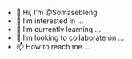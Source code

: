 - 👋 Hi, I’m @Somasebleng
- 👀 I’m interested in ...
- 🌱 I’m currently learning ...
- 💞️ I’m looking to collaborate on ...
- 📫 How to reach me ...

<!---
Somasebleng/Somasebleng is a ✨ special ✨ repository because its `README.md` (this file) appears on your GitHub profile.
You can click the Preview link to take a look at your changes.
--->
